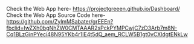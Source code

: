 Check the Web App here- https://projectgreeen.github.io/Dashboard/
Check the Web App Source Code here- https://github.com/ZylmMSabater/grEEEn?fbclid=IwZXh0bgNhZW0CMTAAAR2sPckPYMPCwjC7zD3Arb7m8N-Cq1BLzGinPYeci48N95YKb4r1IE4t5dQ_aem_RCLW5B1gt0vCXldgtENkLw

